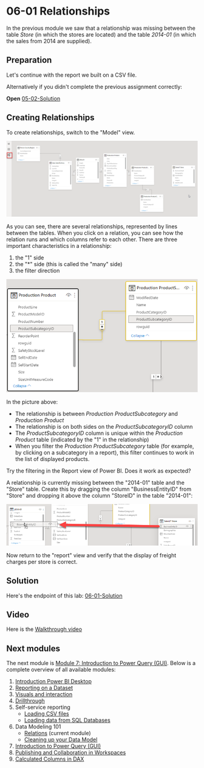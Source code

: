 # 06-01 Relationships

In the previous module we saw that a relationship was missing between the table *Store* (in which the stores are located) and the table *2014-01* (in which the sales from 2014 are supplied).

## Preparation

Let's continue with the report we built on a CSV file.

Alternatively if you didn't complete the previous assignment correctly:

**Open** [05-02-Solution](../05-self-service-reporting/05-02-Solution.pbix)

## Creating Relationships

To create relationships, switch to the "Model" view.

![Model weergave in Power BI](img/relationships.png)

As you can see, there are several relationships, represented by lines between the tables. When you click on a relation, you can see how the relation runs and which columns refer to each other. There are three important characteristics in a relationship:

1. the "1" side
2. the "*" side (this is called the "many" side)
3. the filter direction

![Drie componenten in relatie](img/driecomponenten.png)

In the picture above:

* The relationship is between _Production ProductSubcategory_ and _Production Product_
* The relationship is on both sides on the _ProductSubcategoryID_ column
* The _ProductSubcategoryID_ column is unique within the _Production Product_ table (indicated by the "1" in the relationship)
* When you filter the _Production ProductSubcategory_ table (for example, by clicking on a subcategory in a report), this filter continues to work in the list of displayed products.

Try the filtering in the Report view of Power BI. Does it work as expected?

A relationship is currently missing between the "2014-01" table and the "Store" table. Create this by dragging the column "BusinessEntityID" from "Store" and dropping it above the column "StoreID" in the table "2014-01":

![Relatie toevoegen door drag and drop](img/addrelationship.png)

Now return to the "report" view and verify that the display of freight charges per store is correct.

## Solution

Here's the endpoint of this lab: [06-01-Solution](06-01-Solution.pbix)

## Video

Here is the [Walkthrough video](https://vimeo.com/584747355/e3b8b0302a)


## Next modules

The next module is [Module 7: Introduction to Power Query (GUI)](../07-power-query-gui/09-power-query.md). Below is a complete overview of all available modules:

1. [Introduction Power BI Desktop](../01-introduction/01-introduction-powerbi-desktop.md)
2. [Reporting on a Dataset](../02-reporting-on-dataset/02-reporting-on-dataset.md)
3. [Visuals and interaction](../03-visuals-and-interaction/03-visuals-and-interaction.md)
4. [Drillthrough](../04-drillthrough/04-drillthrough.md)
5. Self-service reporting
   * [Loading CSV files](../05-self-service-reporting/05-csv-inladen.md)
   * [Loading data from SQL Databases](../05-self-service-reporting/06-sql-inladen.md)
6. Data Modeling 101
   * [Relations](../06-data-modeling-101/07-relaties.md) (current module)
   * [Cleaning up your Data Model](../06-data-modeling-101/08-opschonen.md)
7. [Introduction to Power Query (GUI)](../07-power-query-gui/09-power-query.md)
8. [Publishing and Collaboration in Workspaces](../08-publishing-and-collaboration-in-workspaces/10-publishing-and-collaboration-in-workspaces.md)
9. [Calculated Columns in DAX](../09-dax/11-calc-columns.md)
